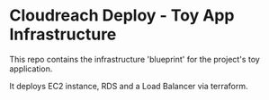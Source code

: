# Cloudreach Deploy - Toy App Infrastructure
This repo contains the infrastructure 'blueprint' for the project's toy application.

It deploys EC2 instance, RDS and a Load Balancer via terraform.
